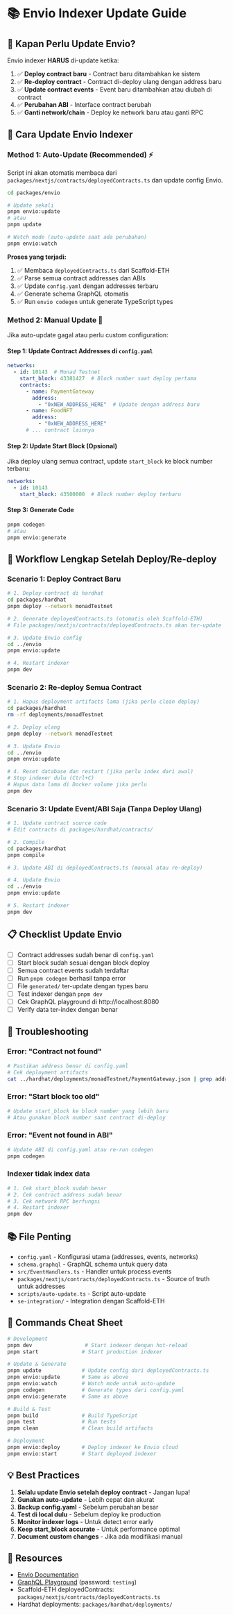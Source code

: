 # 📚 Envio Indexer Update Guide

## 🔄 Kapan Perlu Update Envio?

Envio indexer **HARUS** di-update ketika:

1. ✅ **Deploy contract baru** - Contract baru ditambahkan ke sistem
2. ✅ **Re-deploy contract** - Contract di-deploy ulang dengan address baru
3. ✅ **Update contract events** - Event baru ditambahkan atau diubah di contract
4. ✅ **Perubahan ABI** - Interface contract berubah
5. ✅ **Ganti network/chain** - Deploy ke network baru atau ganti RPC

## 🎯 Cara Update Envio Indexer

### Method 1: Auto-Update (Recommended) ⚡

Script ini akan otomatis membaca dari `packages/nextjs/contracts/deployedContracts.ts` dan update config Envio.

```bash
cd packages/envio

# Update sekali
pnpm envio:update
# atau
pnpm update

# Watch mode (auto-update saat ada perubahan)
pnpm envio:watch
```

**Proses yang terjadi:**
1. ✅ Membaca `deployedContracts.ts` dari Scaffold-ETH
2. ✅ Parse semua contract addresses dan ABIs
3. ✅ Update `config.yaml` dengan addresses terbaru
4. ✅ Generate schema GraphQL otomatis
5. ✅ Run `envio codegen` untuk generate TypeScript types

### Method 2: Manual Update 📝

Jika auto-update gagal atau perlu custom configuration:

#### Step 1: Update Contract Addresses di `config.yaml`

```yaml
networks:
  - id: 10143  # Monad Testnet
    start_block: 43381427  # Block number saat deploy pertama
    contracts:
      - name: PaymentGateway
        address:
          - "0xNEW_ADDRESS_HERE"  # Update dengan address baru
      - name: FoodNFT
        address:
          - "0xNEW_ADDRESS_HERE"
      # ... contract lainnya
```

#### Step 2: Update Start Block (Opsional)

Jika deploy ulang semua contract, update `start_block` ke block number terbaru:

```yaml
networks:
  - id: 10143
    start_block: 43500000  # Block number deploy terbaru
```

#### Step 3: Generate Code

```bash
pnpm codegen
# atau
pnpm envio:generate
```

## 🔧 Workflow Lengkap Setelah Deploy/Re-deploy

### Scenario 1: Deploy Contract Baru

```bash
# 1. Deploy contract di hardhat
cd packages/hardhat
pnpm deploy --network monadTestnet

# 2. Generate deployedContracts.ts (otomatis oleh Scaffold-ETH)
# File packages/nextjs/contracts/deployedContracts.ts akan ter-update

# 3. Update Envio config
cd ../envio
pnpm envio:update

# 4. Restart indexer
pnpm dev
```

### Scenario 2: Re-deploy Semua Contract

```bash
# 1. Hapus deployment artifacts lama (jika perlu clean deploy)
cd packages/hardhat
rm -rf deployments/monadTestnet

# 2. Deploy ulang
pnpm deploy --network monadTestnet

# 3. Update Envio
cd ../envio
pnpm envio:update

# 4. Reset database dan restart (jika perlu index dari awal)
# Stop indexer dulu (Ctrl+C)
# Hapus data lama di Docker volume jika perlu
pnpm dev
```

### Scenario 3: Update Event/ABI Saja (Tanpa Deploy Ulang)

```bash
# 1. Update contract source code
# Edit contracts di packages/hardhat/contracts/

# 2. Compile
cd packages/hardhat
pnpm compile

# 3. Update ABI di deployedContracts.ts (manual atau re-deploy)

# 4. Update Envio
cd ../envio
pnpm envio:update

# 5. Restart indexer
pnpm dev
```

## 📋 Checklist Update Envio

- [ ] Contract addresses sudah benar di `config.yaml`
- [ ] Start block sudah sesuai dengan block deploy
- [ ] Semua contract events sudah terdaftar
- [ ] Run `pnpm codegen` berhasil tanpa error
- [ ] File `generated/` ter-update dengan types baru
- [ ] Test indexer dengan `pnpm dev`
- [ ] Cek GraphQL playground di http://localhost:8080
- [ ] Verify data ter-index dengan benar

## 🐛 Troubleshooting

### Error: "Contract not found"
```bash
# Pastikan address benar di config.yaml
# Cek deployment artifacts
cat ../hardhat/deployments/monadTestnet/PaymentGateway.json | grep address
```

### Error: "Start block too old"
```bash
# Update start_block ke block number yang lebih baru
# Atau gunakan block number saat contract di-deploy
```

### Error: "Event not found in ABI"
```bash
# Update ABI di config.yaml atau re-run codegen
pnpm codegen
```

### Indexer tidak index data
```bash
# 1. Cek start_block sudah benar
# 2. Cek contract address sudah benar
# 3. Cek network RPC berfungsi
# 4. Restart indexer
pnpm dev
```

## 📚 File Penting

- `config.yaml` - Konfigurasi utama (addresses, events, networks)
- `schema.graphql` - GraphQL schema untuk query data
- `src/EventHandlers.ts` - Handler untuk process events
- `packages/nextjs/contracts/deployedContracts.ts` - Source of truth untuk addresses
- `scripts/auto-update.ts` - Script auto-update
- `se-integration/` - Integration dengan Scaffold-ETH

## 🚀 Commands Cheat Sheet

```bash
# Development
pnpm dev                 # Start indexer dengan hot-reload
pnpm start              # Start production indexer

# Update & Generate
pnpm update             # Update config dari deployedContracts.ts
pnpm envio:update       # Same as above
pnpm envio:watch        # Watch mode untuk auto-update
pnpm codegen            # Generate types dari config.yaml
pnpm envio:generate     # Same as above

# Build & Test
pnpm build              # Build TypeScript
pnpm test               # Run tests
pnpm clean              # Clean build artifacts

# Deployment
pnpm envio:deploy       # Deploy indexer ke Envio cloud
pnpm envio:start        # Start deployed indexer
```

## 💡 Best Practices

1. **Selalu update Envio setelah deploy contract** - Jangan lupa!
2. **Gunakan auto-update** - Lebih cepat dan akurat
3. **Backup config.yaml** - Sebelum perubahan besar
4. **Test di local dulu** - Sebelum deploy ke production
5. **Monitor indexer logs** - Untuk detect error early
6. **Keep start_block accurate** - Untuk performance optimal
7. **Document custom changes** - Jika ada modifikasi manual

## 🔗 Resources

- [Envio Documentation](https://docs.envio.dev)
- [GraphQL Playground](http://localhost:8080) (password: `testing`)
- Scaffold-ETH deployedContracts: `packages/nextjs/contracts/deployedContracts.ts`
- Hardhat deployments: `packages/hardhat/deployments/`
